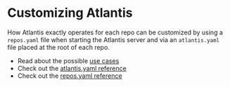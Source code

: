 # Customizing Atlantis

How Atlantis exactly operates for each repo can be customized by using a `repos.yaml` file when starting the Atlantis
server and via an `atlantis.yaml` file placed at the root of each repo.

* Read about the possible [use cases](/guide/atlantis-yaml-use-cases.html)
* Check out the [atlantis.yaml reference](atlantis-yaml-reference.html)
* Check out the [repos.yaml reference](repos-yaml-reference.html)
